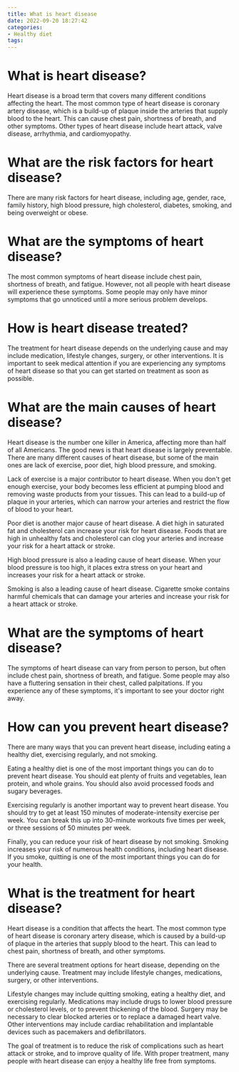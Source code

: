 ```yaml
---
title: What is heart disease
date: 2022-09-20 18:27:42
categories:
- Healthy diet
tags:
---
```



#  What is heart disease?

Heart disease is a broad term that covers many different conditions affecting the heart. The most common type of heart disease is coronary artery disease, which is a build-up of plaque inside the arteries that supply blood to the heart. This can cause chest pain, shortness of breath, and other symptoms. Other types of heart disease include heart attack, valve disease, arrhythmia, and cardiomyopathy.

# What are the risk factors for heart disease?

There are many risk factors for heart disease, including age, gender, race, family history, high blood pressure, high cholesterol, diabetes, smoking, and being overweight or obese.

# What are the symptoms of heart disease?

The most common symptoms of heart disease include chest pain, shortness of breath, and fatigue. However, not all people with heart disease will experience these symptoms. Some people may only have minor symptoms that go unnoticed until a more serious problem develops.

# How is heart disease treated?

The treatment for heart disease depends on the underlying cause and may include medication, lifestyle changes, surgery, or other interventions. It is important to seek medical attention if you are experiencing any symptoms of heart disease so that you can get started on treatment as soon as possible.

#  What are the main causes of heart disease?

Heart disease is the number one killer in America, affecting more than half of all Americans. The good news is that heart disease is largely preventable. There are many different causes of heart disease, but some of the main ones are lack of exercise, poor diet, high blood pressure, and smoking.

Lack of exercise is a major contributor to heart disease. When you don't get enough exercise, your body becomes less efficient at pumping blood and removing waste products from your tissues. This can lead to a build-up of plaque in your arteries, which can narrow your arteries and restrict the flow of blood to your heart.

Poor diet is another major cause of heart disease. A diet high in saturated fat and cholesterol can increase your risk for heart disease. Foods that are high in unhealthy fats and cholesterol can clog your arteries and increase your risk for a heart attack or stroke.

High blood pressure is also a leading cause of heart disease. When your blood pressure is too high, it places extra stress on your heart and increases your risk for a heart attack or stroke.

Smoking is also a leading cause of heart disease. Cigarette smoke contains harmful chemicals that can damage your arteries and increase your risk for a heart attack or stroke.

#  What are the symptoms of heart disease?

The symptoms of heart disease can vary from person to person, but often include chest pain, shortness of breath, and fatigue. Some people may also have a fluttering sensation in their chest, called palpitations. If you experience any of these symptoms, it's important to see your doctor right away.

#  How can you prevent heart disease?

There are many ways that you can prevent heart disease, including eating a healthy diet, exercising regularly, and not smoking.

Eating a healthy diet is one of the most important things you can do to prevent heart disease. You should eat plenty of fruits and vegetables, lean protein, and whole grains. You should also avoid processed foods and sugary beverages.

Exercising regularly is another important way to prevent heart disease. You should try to get at least 150 minutes of moderate-intensity exercise per week. You can break this up into 30-minute workouts five times per week, or three sessions of 50 minutes per week.

Finally, you can reduce your risk of heart disease by not smoking. Smoking increases your risk of numerous health conditions, including heart disease. If you smoke, quitting is one of the most important things you can do for your health.

#  What is the treatment for heart disease?

Heart disease is a condition that affects the heart. The most common type of heart disease is coronary artery disease, which is caused by a build-up of plaque in the arteries that supply blood to the heart. This can lead to chest pain, shortness of breath, and other symptoms.

There are several treatment options for heart disease, depending on the underlying cause. Treatment may include lifestyle changes, medications, surgery, or other interventions.

Lifestyle changes may include quitting smoking, eating a healthy diet, and exercising regularly. Medications may include drugs to lower blood pressure or cholesterol levels, or to prevent thickening of the blood. Surgery may be necessary to clear blocked arteries or to replace a damaged heart valve. Other interventions may include cardiac rehabilitation and implantable devices such as pacemakers and defibrillators.

The goal of treatment is to reduce the risk of complications such as heart attack or stroke, and to improve quality of life. With proper treatment, many people with heart disease can enjoy a healthy life free from symptoms.